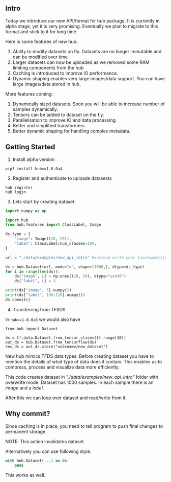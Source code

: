 ## **Intro**

Today we introduce our new API/format for hub package. It is currently in alpha stage, yet it is very promising.
Eventually we plan to migrate to this format and stick to it for long time. 

Here is some features of new hub: 
1. Ability to modify datasets on fly. Datasets are no longer immutable and can be modified over time
2. Larger datasets can now be uploaded as we removed some RAM limiting components from the hub 
3. Caching is introduced to improve IO performance.
4. Dynamic shaping enables very large images/data support. You can have large images/data stored in hub. 

More features coming: 
 1. Dynamically sized datasets. Soon you will be able to increase number of samples dynamically.
 2. Tensors can be added to dataset on the fly.
 3. Parallelisation to improve IO and data processing.
 4. Better and simplified transformers.
 5. Better dynamic shaping for handling complex metadata.

## **Getting Started**
1) Install alpha version
```
pip3 install hub==1.0.0a4
```

2) Register and authenticate to uploade datasests 
```
hub register
hub login
```

3) Lets start by creating dataset

```python
import numpy as np

import hub
from hub.features import ClassLabel, Image

ds_type = {
    "image": Image((28, 28)),
    "label": ClassLabel(num_classes=10),
}

url = "./data/examples/new_api_intro" #instead write your {username}/{dataset} to make it public

ds = hub.Dataset(url, mode="w", shape=(1000,), dtype=ds_type)
for i in range(len(ds)):
    ds["image", i] = np.ones((28, 28), dtype="uint8")
    ds["label", i] = 3

print(ds["image", 5].numpy())
print(ds["label", 100:110].numpy())
ds.commit()
```

4) Transferring from TFSDS

In `hub==1.0.0a5` we would also have 
```
from hub import Dataset

ds = tf.data.Dataset.from_tensor_slices(tf.range(10))
out_ds = hub.Dataset.from_tensorflow(ds)
res_ds = out_ds.store("username/new_dataset")
```

New hub mimics TFDS data types. Before creating dataset you have to mention the details of what type of data does it contain. This enables us to compress, process and visualize data more efficiently.

This code creates dataset in *"./data/examples/new_api_intro"* folder with overwrite mode. Dataset has 1000 samples. In each sample there is an *image* and a *label*.

After this we can loop over dataset and read/write from it.


## **Why commit?**

Since caching is in place, you need to tell program to push final changes to permanent storage. 

NOTE: This action invalidates dataset.

Alternatively you can use following style.

```python
with hub.Dataset(...) as ds:
    pass
```

This works as well.
